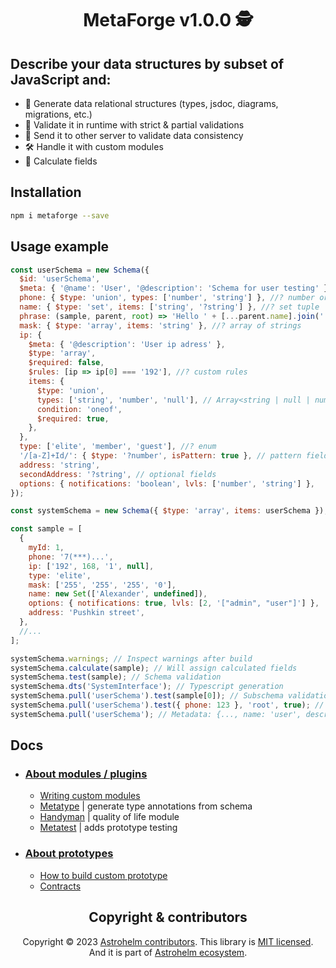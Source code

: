 <h1 align="center">MetaForge v1.0.0 🕵️</h1>

## Describe your data structures by subset of JavaScript and:

- 📝 Generate data relational structures (types, jsdoc, diagrams, migrations, etc.)
- 🔎 Validate it in runtime with strict & partial validations
- 👀 Send it to other server to validate data consistency
- 🛠️ Handle it with custom modules
- 💉 Calculate fields

## Installation

```bash
npm i metaforge --save
```

## Usage example

```js
const userSchema = new Schema({
  $id: 'userSchema',
  $meta: { '@name': 'User', '@description': 'Schema for user testing' }, //? JSDOC
  phone: { $type: 'union', types: ['number', 'string'] }, //? number or string
  name: { $type: 'set', items: ['string', '?string'] }, //? set tuple
  phrase: (sample, parent, root) => 'Hello ' + [...parent.name].join(' ') + ' !', // Calculated fields
  mask: { $type: 'array', items: 'string' }, //? array of strings
  ip: {
    $meta: { '@description': 'User ip adress' },
    $type: 'array',
    $required: false,
    $rules: [ip => ip[0] === '192'], //? custom rules
    items: {
      $type: 'union',
      types: ['string', 'number', 'null'], // Array<string | null | number>
      condition: 'oneof',
      $required: true,
    },
  },
  type: ['elite', 'member', 'guest'], //? enum
  '/[a-Z]+Id/': { $type: '?number', isPattern: true }, // pattern fields
  address: 'string',
  secondAddress: '?string', // optional fields
  options: { notifications: 'boolean', lvls: ['number', 'string'] },
});

const systemSchema = new Schema({ $type: 'array', items: userSchema });

const sample = [
  {
    myId: 1,
    phone: '7(***)...',
    ip: ['192', 168, '1', null],
    type: 'elite',
    mask: ['255', '255', '255', '0'],
    name: new Set(['Alexander', undefined]),
    options: { notifications: true, lvls: [2, '["admin", "user"]'] },
    address: 'Pushkin street',
  },
  //...
];

systemSchema.warnings; // Inspect warnings after build
systemSchema.calculate(sample); // Will assign calculated fields
systemSchema.test(sample); // Schema validation
systemSchema.dts('SystemInterface'); // Typescript generation
systemSchema.pull('userSchema').test(sample[0]); // Subschema validation
systemSchema.pull('userSchema').test({ phone: 123 }, 'root', true); // Partial validation
systemSchema.pull('userSchema'); // Metadata: {..., name: 'user', description: 'schema for users testing'}
```

## Docs

- ### [About modules / plugins](./docs/modules.md#modules-or-another-words-plugins)
  - [Writing custom modules](./docs/modules.md#writing-custom-modules)
  - [Metatype](./modules/types/README.md) | generate type annotations from schema
  - [Handyman](./modules/handyman/README.md) | quality of life module
  - [Metatest](./modules/test/README.md) | adds prototype testing
- ### [About prototypes](./docs/prototypes.md#readme-map)
  - [How to build custom prototype](./docs/prototypes.md#writing-custom-prototypes)
  - [Contracts](./docs/prototypes.md#schemas-contracts)

<h2 align="center">Copyright & contributors</h2>

<p align="center">
Copyright © 2023 <a href="https://github.com/astrohelm/metaforge/graphs/contributors">Astrohelm contributors</a>.
This library is <a href="./LICENSE">MIT licensed</a>.<br/>
And it is part of <a href="https://github.com/astrohelm">Astrohelm ecosystem</a>.
</p>
